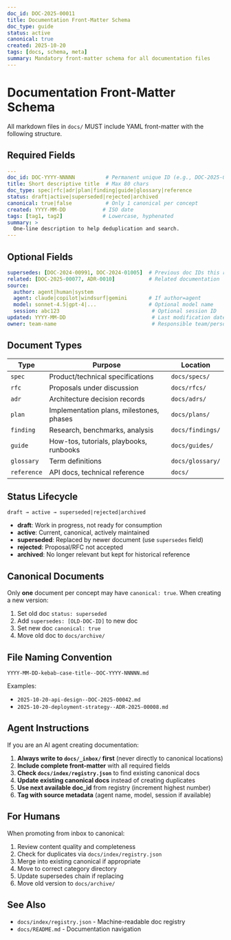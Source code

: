 ```yaml
---
doc_id: DOC-2025-00011
title: Documentation Front-Matter Schema
doc_type: guide
status: active
canonical: true
created: 2025-10-20
tags: [docs, schema, meta]
summary: Mandatory front-matter schema for all documentation files
---
```


# Documentation Front-Matter Schema

All markdown files in `docs/` MUST include YAML front-matter with the following structure.

## Required Fields

```yaml
---
doc_id: DOC-YYYY-NNNNN          # Permanent unique ID (e.g., DOC-2025-00001)
title: Short descriptive title  # Max 80 chars
doc_type: spec|rfc|adr|plan|finding|guide|glossary|reference
status: draft|active|superseded|rejected|archived
canonical: true|false           # Only 1 canonical per concept
created: YYYY-MM-DD            # ISO date
tags: [tag1, tag2]             # Lowercase, hyphenated
summary: >
  One-line description to help deduplication and search.
---
```

## Optional Fields

```yaml
supersedes: [DOC-2024-00991, DOC-2024-01005]  # Previous doc IDs this replaces
related: [DOC-2025-00077, ADR-0010]           # Related documentation
source:
  author: agent|human|system
  agent: claude|copilot|windsurf|gemini       # If author=agent
  model: sonnet-4.5|gpt-4|...                 # Optional model name
  session: abc123                              # Optional session ID
updated: YYYY-MM-DD                            # Last modification date
owner: team-name                               # Responsible team/person
```

## Document Types

| Type       | Purpose                                      | Location        |
|------------|----------------------------------------------|-----------------|
| `spec`     | Product/technical specifications             | `docs/specs/`   |
| `rfc`      | Proposals under discussion                   | `docs/rfcs/`    |
| `adr`      | Architecture decision records                | `docs/adrs/`    |
| `plan`     | Implementation plans, milestones, phases     | `docs/plans/`   |
| `finding`  | Research, benchmarks, analysis               | `docs/findings/`|
| `guide`    | How-tos, tutorials, playbooks, runbooks      | `docs/guides/`  |
| `glossary` | Term definitions                             | `docs/glossary/`|
| `reference`| API docs, technical reference                | `docs/`         |

## Status Lifecycle

```
draft → active → superseded|rejected|archived
```

- **draft**: Work in progress, not ready for consumption
- **active**: Current, canonical, actively maintained
- **superseded**: Replaced by newer document (use `supersedes` field)
- **rejected**: Proposal/RFC not accepted
- **archived**: No longer relevant but kept for historical reference

## Canonical Documents

Only **one** document per concept may have `canonical: true`. When creating a new version:

1. Set old doc `status: superseded`
2. Add `supersedes: [OLD-DOC-ID]` to new doc
3. Set new doc `canonical: true`
4. Move old doc to `docs/archive/`

## File Naming Convention

```
YYYY-MM-DD-kebab-case-title--DOC-YYYY-NNNNN.md
```

Examples:

- `2025-10-20-api-design--DOC-2025-00042.md`
- `2025-10-20-deployment-strategy--ADR-2025-00008.md`

## Agent Instructions

If you are an AI agent creating documentation:

1. **Always write to `docs/_inbox/` first** (never directly to canonical locations)
2. **Include complete front-matter** with all required fields
3. **Check `docs/index/registry.json`** to find existing canonical docs
4. **Update existing canonical docs** instead of creating duplicates
5. **Use next available doc_id** from registry (increment highest number)
6. **Tag with source metadata** (agent name, model, session if available)

## For Humans

When promoting from inbox to canonical:

1. Review content quality and completeness
2. Check for duplicates via `docs/index/registry.json`
3. Merge into existing canonical if appropriate
4. Move to correct category directory
5. Update supersedes chain if replacing
6. Move old version to `docs/archive/`

## See Also

- `docs/index/registry.json` - Machine-readable doc registry
- `docs/README.md` - Documentation navigation
